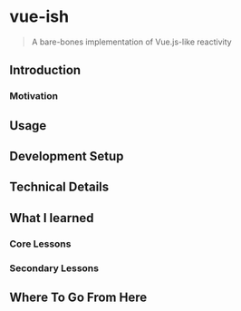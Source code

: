 # vue-ish
> A bare-bones implementation of Vue.js-like reactivity

## Introduction

### Motivation

## Usage

## Development Setup

## Technical Details

## What I learned

### Core Lessons

### Secondary Lessons

## Where To Go From Here